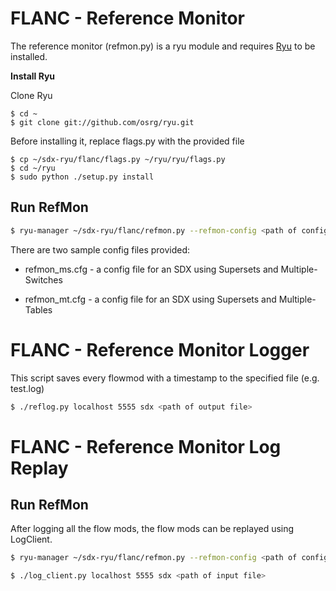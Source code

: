 # FLANC - Reference Monitor

The reference monitor (refmon.py) is a ryu module and requires [Ryu](http://osrg.github.io/ryu/) to be installed.

__Install Ryu__

Clone Ryu  

    $ cd ~  
    $ git clone git://github.com/osrg/ryu.git  

Before installing it, replace flags.py with the provided file

    $ cp ~/sdx-ryu/flanc/flags.py ~/ryu/ryu/flags.py
    $ cd ~/ryu
    $ sudo python ./setup.py install

## Run RefMon

```bash
$ ryu-manager ~/sdx-ryu/flanc/refmon.py --refmon-config <path of config file>
```

There are two sample config files provided:

* refmon_ms.cfg - a config file for an SDX using Supersets and Multiple-Switches

* refmon_mt.cfg - a config file for an SDX using Supersets and Multiple-Tables


# FLANC - Reference Monitor Logger

This script saves every flowmod with a timestamp to the specified file (e.g. test.log)

```bash
$ ./reflog.py localhost 5555 sdx <path of output file>
```

# FLANC - Reference Monitor Log Replay

## Run RefMon

After logging all the flow mods, the flow mods can be replayed using LogClient.

```bash
$ ryu-manager ~/sdx-ryu/flanc/refmon.py --refmon-config <path of config file>
```

```bash
$ ./log_client.py localhost 5555 sdx <path of input file>
```

